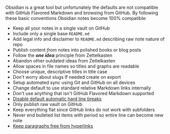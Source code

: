 Obsidian is a great tool but unfortunately the defaults are not compatible with GitHub Flavored Markdown and browsing from GitHub. By following these basic conventions Obsidian notes become 100% compatible:

* Keep all your notes in a single vault on GitHub
* Include only a single base `README.md`
* Add legal info and disclaimer to `README.md` describing raw note nature of repo
* Publish content _from_ notes into polished books or blog posts
* Follow the **_one idea_** principle from Zettelkasten
* Abandon other outdated ideas from Zettelkasten
* Allow spaces in file names so titles and graphs are readable
* Choose unique, descriptive titles in title case
* Don't worry about slugs If needed create on export
* Setup automated sync using Git and GitHub on all devices
* Change default to use standard relative Markdown links internally
* Don't use anything that isn't GitHub Flavored Markdown supported
* [Disable default automatic hard line breaks](Disable%20default%20automatic%20hard%20line%20breaks.md)
* Only publish raw vault on GitHub
* Keep everything flat since GitHub links do not work with subfolders
* Never end bulleted list items with period so entire line can become new note
* [Keep paragraphs free from hyperlinks](Keep%20paragraphs%20free%20from%20hyperlinks.md)